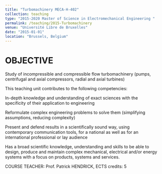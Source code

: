 ```yaml
---
title: "Turbomachinery MECA-H-402"
collection: teaching
type: "2015-2020 Master of Science in Electromechanical Engineering "
permalink: /teaching/2015-Turbomachinery
venue: "Université Libre de Bruxelles"
date: "2015-01-01"
location: "Brussels, Belgium"
---
```


OBJECTIVE
======

Study of incompressible and compressible flow turbomachinery (pumps, centrifugal and axial compressors, radial and axial turbines)

This teaching unit contributes to the following competencies:

In-depth knowledge and understanding of exact sciences with the specificity of their application to engineering

Reformulate complex engineering problems to solve them (simplifying assumptions, reducing complexity)

Present and defend results in a scientifically sound way, using contemporary communication tools, for a national as well as for an international professional or lay audience

Has a broad scientific knowledge, understanding and skills to be able to design, produce and maintain complex mechanical, electrical and/or energy systems with a focus on products, systems and services.


COURSE TEACHER: Prof. Patrick HENDRICK, ECTS credits: 5



